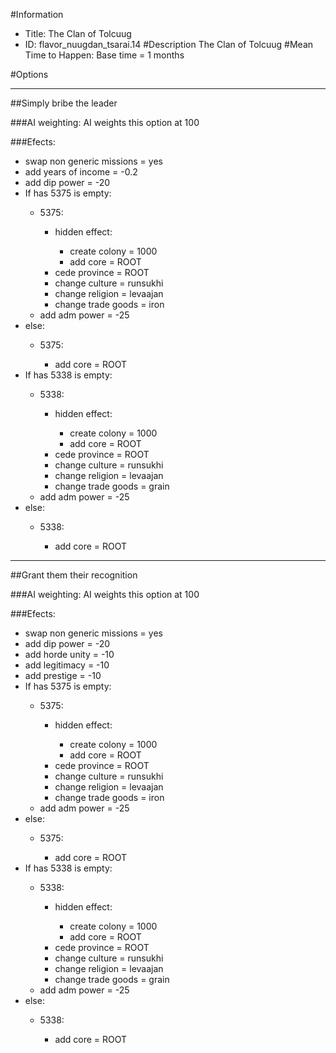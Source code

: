 #Information
 - Title: The Clan of Tolcuug
 - ID: flavor_nuugdan_tsarai.14
#Description
The Clan of Tolcuug
#Mean Time to Happen:
Base time = 1 months

#Options

___
##Simply bribe the leader

###AI weighting:
AI weights this option at 100


###Efects:<ul><li>swap non generic missions = yes</li><li>add years of income = -0.2</li><li>add dip power = -20</li><li>If has 5375 is empty:</li><ul><li>5375:</li><ul><li>hidden effect:</li><ul><li>create colony = 1000</li><li>add core = ROOT</li></ul><li>cede province = ROOT</li><li>change culture = runsukhi</li><li>change religion = levaajan</li><li>change trade goods = iron</li></ul><li>add adm power = -25</li></ul><li>else:</li><ul><li>5375:</li><ul><li>add core = ROOT</li></ul></ul><li>If has 5338 is empty:</li><ul><li>5338:</li><ul><li>hidden effect:</li><ul><li>create colony = 1000</li><li>add core = ROOT</li></ul><li>cede province = ROOT</li><li>change culture = runsukhi</li><li>change religion = levaajan</li><li>change trade goods = grain</li></ul><li>add adm power = -25</li></ul><li>else:</li><ul><li>5338:</li><ul><li>add core = ROOT</li></ul></ul></ul>

___
##Grant them their recognition

###AI weighting:
AI weights this option at 100


###Efects:<ul><li>swap non generic missions = yes</li><li>add dip power = -20</li><li>add horde unity = -10</li><li>add legitimacy = -10</li><li>add prestige = -10</li><li>If has 5375 is empty:</li><ul><li>5375:</li><ul><li>hidden effect:</li><ul><li>create colony = 1000</li><li>add core = ROOT</li></ul><li>cede province = ROOT</li><li>change culture = runsukhi</li><li>change religion = levaajan</li><li>change trade goods = iron</li></ul><li>add adm power = -25</li></ul><li>else:</li><ul><li>5375:</li><ul><li>add core = ROOT</li></ul></ul><li>If has 5338 is empty:</li><ul><li>5338:</li><ul><li>hidden effect:</li><ul><li>create colony = 1000</li><li>add core = ROOT</li></ul><li>cede province = ROOT</li><li>change culture = runsukhi</li><li>change religion = levaajan</li><li>change trade goods = grain</li></ul><li>add adm power = -25</li></ul><li>else:</li><ul><li>5338:</li><ul><li>add core = ROOT</li></ul></ul></ul>
